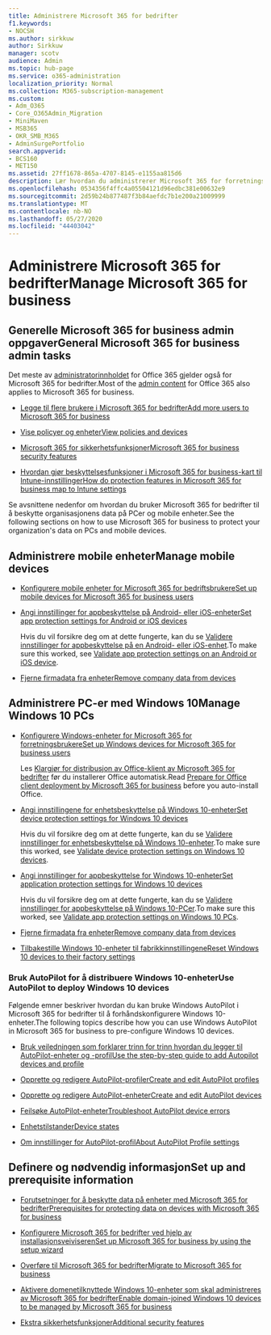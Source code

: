 ```yaml
---
title: Administrere Microsoft 365 for bedrifter
f1.keywords:
- NOCSH
ms.author: sirkkuw
author: Sirkkuw
manager: scotv
audience: Admin
ms.topic: hub-page
ms.service: o365-administration
localization_priority: Normal
ms.collection: M365-subscription-management
ms.custom:
- Adm_O365
- Core_O365Admin_Migration
- MiniMaven
- MSB365
- OKR_SMB_M365
- AdminSurgePortfolio
search.appverid:
- BCS160
- MET150
ms.assetid: 27ff1678-865a-4707-8145-e1155aa815d6
description: Lær hvordan du administrerer Microsoft 365 for forretningsrelaterte administratoroppgaver, mobile enheter, Windows 10-PCer og mange slike oppgaver.
ms.openlocfilehash: 0534356f4ffc4a05504121d96edbc381e00632e9
ms.sourcegitcommit: 2d59b24b877487f3b84aefdc7b1e200a21009999
ms.translationtype: MT
ms.contentlocale: nb-NO
ms.lasthandoff: 05/27/2020
ms.locfileid: "44403042"
---
```

# <a name="manage-microsoft-365-for-business"></a><span data-ttu-id="a1111-103">Administrere Microsoft 365 for bedrifter</span><span class="sxs-lookup"><span data-stu-id="a1111-103">Manage Microsoft 365 for business</span></span>

## <a name="general-microsoft-365-for-business-admin-tasks"></a><span data-ttu-id="a1111-104">Generelle Microsoft 365 for business admin oppgaver</span><span class="sxs-lookup"><span data-stu-id="a1111-104">General Microsoft 365 for business admin tasks</span></span>

<span data-ttu-id="a1111-105">Det meste av [administratorinnholdet](https://docs.microsoft.com/office365/admin/admin-home) for Office 365 gjelder også for Microsoft 365 for bedrifter.</span><span class="sxs-lookup"><span data-stu-id="a1111-105">Most of the [admin content](https://docs.microsoft.com/office365/admin/admin-home) for Office 365 also applies to Microsoft 365 for business.</span></span>

- [<span data-ttu-id="a1111-106">Legge til flere brukere i Microsoft 365 for bedrifter</span><span class="sxs-lookup"><span data-stu-id="a1111-106">Add more users to Microsoft 365 for business</span></span>](add-users-m365b.md)
    
- [<span data-ttu-id="a1111-107">Vise policyer og enheter</span><span class="sxs-lookup"><span data-stu-id="a1111-107">View policies and devices</span></span>](view-policies-and-devices.md)
    
- [<span data-ttu-id="a1111-108">Microsoft 365 for sikkerhetsfunksjoner</span><span class="sxs-lookup"><span data-stu-id="a1111-108">Microsoft 365 for business security features</span></span>](security-features.md)
    
- [<span data-ttu-id="a1111-109">Hvordan gjør beskyttelsesfunksjoner i Microsoft 365 for business-kart til Intune-innstillinger</span><span class="sxs-lookup"><span data-stu-id="a1111-109">How do protection features in Microsoft 365 for business map to Intune settings</span></span>](map-protection-features-to-intune-settings.md)
    
<span data-ttu-id="a1111-110">Se avsnittene nedenfor om hvordan du bruker Microsoft 365 for bedrifter til å beskytte organisasjonens data på PCer og mobile enheter.</span><span class="sxs-lookup"><span data-stu-id="a1111-110">See the following sections on how to use Microsoft 365 for business to protect your organization's data on PCs and mobile devices.</span></span>
  
## <a name="manage-mobile-devices"></a><span data-ttu-id="a1111-111">Administrere mobile enheter</span><span class="sxs-lookup"><span data-stu-id="a1111-111">Manage mobile devices</span></span>

- [<span data-ttu-id="a1111-112">Konfigurere mobile enheter for Microsoft 365 for bedriftsbrukere</span><span class="sxs-lookup"><span data-stu-id="a1111-112">Set up mobile devices for Microsoft 365 for business users</span></span>](set-up-mobile-devices.md)
    
- [<span data-ttu-id="a1111-113">Angi innstillinger for appbeskyttelse på Android- eller iOS-enheter</span><span class="sxs-lookup"><span data-stu-id="a1111-113">Set app protection settings for Android or iOS devices</span></span>](app-protection-settings-for-android-and-ios.md)
    
    <span data-ttu-id="a1111-114">Hvis du vil forsikre deg om at dette fungerte, kan du se [Validere innstillinger for appbeskyttelse på en Android- eller iOS-enhet](validate-settings-on-android-or-ios.md).</span><span class="sxs-lookup"><span data-stu-id="a1111-114">To make sure this worked, see [Validate app protection settings on an Android or iOS device](validate-settings-on-android-or-ios.md).</span></span> 
    
- [<span data-ttu-id="a1111-115">Fjerne firmadata fra enheter</span><span class="sxs-lookup"><span data-stu-id="a1111-115">Remove company data from devices</span></span>](remove-company-data.md)
    
## <a name="manage-windows-10-pcs"></a><span data-ttu-id="a1111-116">Administrere PC-er med Windows 10</span><span class="sxs-lookup"><span data-stu-id="a1111-116">Manage Windows 10 PCs</span></span>

- [<span data-ttu-id="a1111-117">Konfigurere Windows-enheter for Microsoft 365 for forretningsbrukere</span><span class="sxs-lookup"><span data-stu-id="a1111-117">Set up Windows devices for Microsoft 365 for business users</span></span>](set-up-windows-devices.md)

    <span data-ttu-id="a1111-118">Les [Klargjør for distribusjon av Office-klient av Microsoft 365 for bedrifter](prepare-for-office-client-deployment.md) før du installerer Office automatisk.</span><span class="sxs-lookup"><span data-stu-id="a1111-118">Read [Prepare for Office client deployment by Microsoft 365 for business](prepare-for-office-client-deployment.md) before you auto-install Office.</span></span> 
    
- [<span data-ttu-id="a1111-119">Angi innstillingene for enhetsbeskyttelse på Windows 10-enheter</span><span class="sxs-lookup"><span data-stu-id="a1111-119">Set device protection settings for Windows 10 devices</span></span>](protection-settings-for-windows-10-pcs.md)
    
    <span data-ttu-id="a1111-120">Hvis du vil forsikre deg om at dette fungerte, kan du se [Validere innstillinger for enhetsbeskyttelse på Windows 10-enheter](validate-settings-on-windows-10-pcs.md).</span><span class="sxs-lookup"><span data-stu-id="a1111-120">To make sure this worked, see [Validate device protection settings on Windows 10 devices](validate-settings-on-windows-10-pcs.md).</span></span> 
    
- [<span data-ttu-id="a1111-121">Angi innstillinger for appbeskyttelse for Windows 10-enheter</span><span class="sxs-lookup"><span data-stu-id="a1111-121">Set application protection settings for Windows 10 devices</span></span>](protection-settings-for-windows-10-devices.md)
    
    <span data-ttu-id="a1111-122">Hvis du vil forsikre deg om at dette fungerte, kan du se [Validere innstillinger for appbeskyttelse på Windows 10-PCer](validate-protection-settings-on-windows-10-pcs.md).</span><span class="sxs-lookup"><span data-stu-id="a1111-122">To make sure this worked, see [Validate app protection settings on Windows 10 PCs](validate-protection-settings-on-windows-10-pcs.md).</span></span> 
    
- [<span data-ttu-id="a1111-123">Fjerne firmadata fra enheter</span><span class="sxs-lookup"><span data-stu-id="a1111-123">Remove company data from devices</span></span>](remove-company-data.md)
    
- [<span data-ttu-id="a1111-124">Tilbakestille Windows 10-enheter til fabrikkinnstillingene</span><span class="sxs-lookup"><span data-stu-id="a1111-124">Reset Windows 10 devices to their factory settings</span></span>](reset-devices-to-factory-settings.md)
    
### <a name="use-autopilot-to-deploy-windows-10-devices"></a><span data-ttu-id="a1111-125">Bruk AutoPilot for å distribuere Windows 10-enheter</span><span class="sxs-lookup"><span data-stu-id="a1111-125">Use AutoPilot to deploy Windows 10 devices</span></span>

<span data-ttu-id="a1111-126">Følgende emner beskriver hvordan du kan bruke Windows AutoPilot i Microsoft 365 for bedrifter til å forhåndskonfigurere Windows 10-enheter.</span><span class="sxs-lookup"><span data-stu-id="a1111-126">The following topics describe how you can use Windows AutoPilot in Microsoft 365 for business to pre-configure Windows 10 devices.</span></span>
  
- [<span data-ttu-id="a1111-127">Bruk veiledningen som forklarer trinn for trinn hvordan du legger til AutoPilot-enheter og -profil</span><span class="sxs-lookup"><span data-stu-id="a1111-127">Use the step-by-step guide to add Autopilot devices and profile</span></span>](add-autopilot-devices-and-profile.md)
    
- [<span data-ttu-id="a1111-128">Opprette og redigere AutoPilot-profiler</span><span class="sxs-lookup"><span data-stu-id="a1111-128">Create and edit AutoPilot profiles</span></span>](create-and-edit-autopilot-profiles.md)
    
- [<span data-ttu-id="a1111-129">Opprette og redigere AutoPilot-enheter</span><span class="sxs-lookup"><span data-stu-id="a1111-129">Create and edit AutoPilot devices</span></span>](create-and-edit-autopilot-devices.md)
    
- [<span data-ttu-id="a1111-130">Feilsøke AutoPilot-enheter</span><span class="sxs-lookup"><span data-stu-id="a1111-130">Troubleshoot AutoPilot device errors</span></span>](troubleshoot-autopilot-errors.md)
    
- [<span data-ttu-id="a1111-131">Enhetstilstander</span><span class="sxs-lookup"><span data-stu-id="a1111-131">Device states</span></span>](device-states.md)
    
- [<span data-ttu-id="a1111-132">Om innstillinger for AutoPilot-profil</span><span class="sxs-lookup"><span data-stu-id="a1111-132">About AutoPilot Profile settings</span></span>](autopilot-profile-settings.md)
    
## <a name="set-up-and-prerequisite-information"></a><span data-ttu-id="a1111-133">Definere og nødvendig informasjon</span><span class="sxs-lookup"><span data-stu-id="a1111-133">Set up and prerequisite information</span></span>

- [<span data-ttu-id="a1111-134">Forutsetninger for å beskytte data på enheter med Microsoft 365 for bedrifter</span><span class="sxs-lookup"><span data-stu-id="a1111-134">Prerequisites for protecting data on devices with Microsoft 365 for business</span></span>](pre-requisites-for-data-protection.md)
    
- [<span data-ttu-id="a1111-135">Konfigurere Microsoft 365 for bedrifter ved hjelp av installasjonsveiviseren</span><span class="sxs-lookup"><span data-stu-id="a1111-135">Set up Microsoft 365 for business by using the setup wizard</span></span>](set-up.md)
    
- [<span data-ttu-id="a1111-136">Overføre til Microsoft 365 for bedrifter</span><span class="sxs-lookup"><span data-stu-id="a1111-136">Migrate to Microsoft 365 for business</span></span>](migrate-to-microsoft-365-business.md)
    
- [<span data-ttu-id="a1111-137">Aktivere domenetilknyttede Windows 10-enheter som skal administreres av Microsoft 365 for bedrifter</span><span class="sxs-lookup"><span data-stu-id="a1111-137">Enable domain-joined Windows 10 devices to be managed by Microsoft 365 for business</span></span>](manage-windows-devices.md)
    
- [<span data-ttu-id="a1111-138">Ekstra sikkerhetsfunksjoner</span><span class="sxs-lookup"><span data-stu-id="a1111-138">Additional security features</span></span>](security-features.md#additional-security-features)
